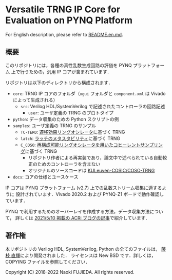 Versatile TRNG IP Core for Evaluation on PYNQ Platform
======================================================

For English description, please refer to <a href="README.en.md">README.en.md</a>.

概要
----

このリポジトリには，各種の真性乱数生成回路の評価を PYNQ プラットフォーム
上で行うための，汎用 IP コアが含まれています．

リポジトリは以下のディレクトリから構成されます．

- `core`: TRNG IP コアのフォルダ（`xgui` フォルダと `component.xml` は Vivado によって生成される）
  - `src`: Verilog HDL/SystemVerilog で記述されたコントローラの回路記述
    - `user`: ユーザ定義の TRNG のプロトタイプ
- `python`: データ収集のための Python スクリプトの例
- `samples`: ユーザ定義の TRNG のサンプル
  - `TC-TERO`: <a href="https://github.com/nfproc/TC-TERO">遷移効果リングオシレータ</a>に基づく TRNG
  - `latch`: <a href="https://doi.org/10.1587/elex.15.20180386">ラッチのメタスタビリティ</a>に基づく TRNG
  - `C_COSO`: <a href="https://doi.org/10.1109/FPL.2019.00041">再構成可能リングオシレータを用いたコヒーレントサンプリング</a>に基づく TRNG
    - リポジトリ作者による再実装であり，論文中で述べられている自動較正のためのコントローラを含まない
    - オリジナルのソースコードは <a href="https://github.com/KULeuven-COSIC/COSO-TRNG">KULeuven-COSIC/COSO-TRNG</a>
- `docs`: コアの仕様とユースケース

IP コアは PYNQ プラットフォーム (v2.7) 上での乱数ストリーム収集に適するように
設計されています．Vivado 2020.2 および PYNQ-Z1 ボードで動作確認しています．

PYNQ で利用するためのオーバーレイを作成する方法，データ収集方法について，
詳しくは <a href="https://www.acri.c.titech.ac.jp/wordpress/archives/11585">2021/5/10 掲載の ACRi ブログの記事</a>で紹介しています．

著作権
------

本リポジトリの Verilog HDL, SystemVerilog, Python の全てのファイルは，
<a href="https://aitech.ac.jp/~dslab/nf/">藤枝 直輝</a>により開発されました．
ライセンスは New BSD です．詳しくは，COPYING ファイルを参照してください．

Copyright (C) 2018-2022 Naoki FUJIEDA. All rights reserved.